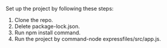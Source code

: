 Set up the project by following these steps:
1) Clone the repo.
2) Delete package-lock.json.
3) Run npm install command.
4) Run the project by command-node expressfiles/src/app.js.
